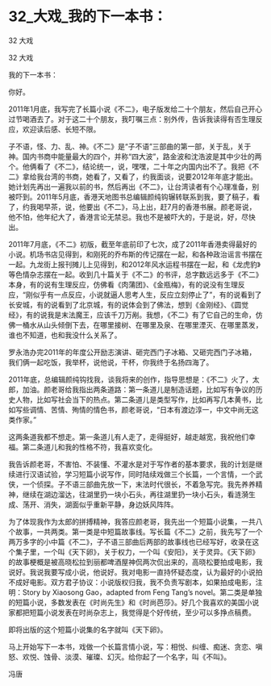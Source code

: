 # 32_大戏_我的下一本书：

32 大戏

32 大戏

我的下一本书：

你好。

2011年1月底，我写完了长篇小说《不二》，电子版发给二十个朋友，然后自己开心过节喝酒去了。对于这二十个朋友，我叮嘱三点：别外传，告诉我读得有否生理反应，欢迎读后感、长短不限。

子不语，怪、力、乱、神。《不二》是“子不语”三部曲的第一部，关于乱，关于神。国内书商中能量最大的四个，并称“四大波”，路金波和沈浩波是其中少壮的两个。他俩看了《不二》，结论统一，说，嘿嘿，二十年之内国内出不了。我把《不二》拿给我台湾的书商，她看了，又看了，约我面谈，说要2012年年底才能出。她计划先再出一遍我以前的书，然后再出《不二》，让台湾读者有个心理准备，别被吓到。2011年5月底，香港天地图书总编辑颜纯钩辗转联系到我，要了稿子，看了，约我喝早茶，说，他要出《不二》，马上出，赶7月的香港书展。颜老哥说，他不怕，他年纪大了，香港言论无禁忌。我也不是被吓大的，于是说，好，尽快出。

2011年7月底，《不二》初版，截至年底前印了七次，成了2011年香港卖得最好的小说。机场书店见得到，和刚死的乔布斯的传记摆在一起，和各种政治谣言书摆在一起。九龙街上报刊摊儿上见得到，和2012年风水运程书摆在一起，和《龙虎豹》等色情杂志摆在一起。收到几十篇关于《不二》的书评，总字数远远多于《不二》本身，有的说有生理反应，仿佛看《肉蒲团》、《金瓶梅》，有的说没有生理反应，“刚似乎有一点反应，小说就逼人思考人生，反应立刻停止了”，有的说看到了长安城，有的说看到了北京城，有的说体会到了佛法，想到《金刚经》、《圆觉经》，有的说我是末法魔王，应该千刀万剐。我想，《不二》有了它自己的生命，仿佛一桶水从山头倾倒下去，在哪里接树、在哪里及泉、在哪里湮灭、在哪里蒸发，谁也不知道，也和我没什么关系了。

罗永浩办完2011年的年度公开励志演讲、砸完西门子冰箱、又砸完西门子冰箱，我们俩一起吃饭，我举杯，说他说，干杯，你我终于名扬四海了。

2011年底，总编辑颜纯钩找我，谈我将来的创作，指导思想是：《不二》火了，太郎，加油。颜老哥给我指出两条道路：第一条道儿是制造话题，比如写有争议的历史人物，比如写社会当下的热点。第二条道儿是类型写作，比如再写几本黄书，比如写些调情、苦情、殉情的情色书，颜老哥说，“日本有渡边淳一，中文中尚无这类作家。”

这两条道我都不想走。第一条道儿有人走了，走得挺好，越走越宽，我祝他们幸福。第二条道儿和我的性格不符，我喜欢变化。

我告诉颜老哥，不害怕、不装懂、不灌水是对于写作者的基本要求，我的计划是继续进行汉语试验，学习短篇小说写作，同时陆续戏做三个长篇，一个言情，一个武侠，一个侦探。子不语三部曲先放一下，末法时代很长，不着急写完。我先养养精神，继续在湖边溜达，往湖里扔一块小石头，再往湖里扔一块小石头，看涟漪生成、荡开、消失，湖面似乎重新平静，身边妖风阵阵。

为了体现我作为太郎的拼搏精神，我答应颜老哥，我先出一个短篇小说集，一共八个故事，一共两类。第一类是中短篇故事线。写长篇《不二》之前，我先写了一个两万多字的小中篇《不二》，子不语三部曲后两部的故事线也已经写好，收录在这个集子里，一个叫《天下卵》，关于权力，一个叫《安阳》，关于灵异。《天下卵》的故事梗概是被高晓松拉到丽都啤酒屋神侃两次侃出来的，高晓松要拍成电影，我说好。我说我要写成小说，他说好。我对电影一直持怀疑态度，认为最好的小说拍不成好电影。双方君子协议：小说版权归我，我不负责写剧本，如果拍成电影，注明：Story by Xiaosong Gao，adapted from Feng Tang’s novel。第二类是单独的短篇小说，多数发表在《时尚先生》和《时尚芭莎》。好几个我喜欢的美国小说家都把短篇小说发表在时尚杂志上，我觉得是个好传统，至少可以多挣点稿费。

即将出版的这个短篇小说集的名字就叫《天下卵》。

马上开始写下一本书，戏做一个长篇言情小说，写：相悦、纠缠、痴迷、贪恋、嗔怒、欢悦、蚀骨、淡漠、璀璨、幻灭。给你起了一个名字，叫《不叫》。

冯唐